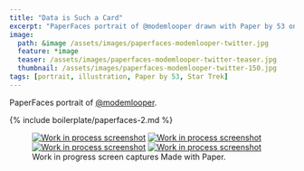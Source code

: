 ```yaml
---
title: "Data is Such a Card"
excerpt: "PaperFaces portrait of @modemlooper drawn with Paper by 53 on an iPad."
image: 
  path: &image /assets/images/paperfaces-modemlooper-twitter.jpg 
  feature: *image
  teaser: /assets/images/paperfaces-modemlooper-twitter-teaser.jpg
  thumbnail: /assets/images/paperfaces-modemlooper-twitter-150.jpg
tags: [portrait, illustration, Paper by 53, Star Trek]
---
```


PaperFaces portrait of [@modemlooper](https://twitter.com/modemlooper).

{% include boilerplate/paperfaces-2.md %}

<figure class="third">
  <a href="/assets/images/paperfaces-modemlooper-process-1-lg.jpg"><img src="/assets/images/paperfaces-modemlooper-process-1-600.jpg" alt="Work in process screenshot"></a>
  <a href="/assets/images/paperfaces-modemlooper-process-2-lg.jpg"><img src="/assets/images/paperfaces-modemlooper-process-2-600.jpg" alt="Work in process screenshot"></a>
  <a href="/assets/images/paperfaces-modemlooper-process-3-lg.jpg"><img src="/assets/images/paperfaces-modemlooper-process-3-600.jpg" alt="Work in process screenshot"></a>
  <a href="/assets/images/paperfaces-modemlooper-process-4-lg.jpg"><img src="/assets/images/paperfaces-modemlooper-process-4-600.jpg" alt="Work in process screenshot"></a>
  <figcaption>Work in progress screen captures Made with Paper.</figcaption>
</figure>
